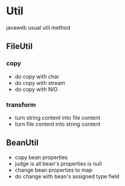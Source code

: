 # Util
javaweb usual util method   
 
## FileUtil    
### copy    
  * do copy with char    
  * do copy with stream    
  * do copy with NIO    
  
### transform    
  * turn string content into file content    
  * turn file content into string content     
  
## BeanUtil    
  * copy bean properties    
  * judge is all bean's properties is null    
  * change bean properties to map    
  * do change with bean's assigned type field